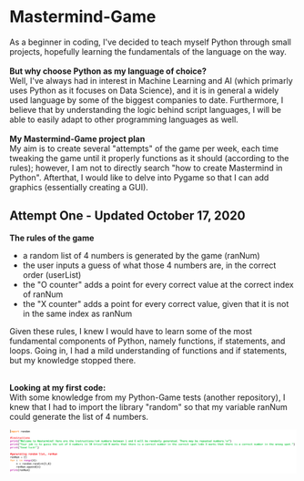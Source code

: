 # Mastermind-Game
As a beginner in coding, I've decided to teach myself Python through small projects, hopefully learning the fundamentals of the language on the way.<br/><br/>
**But why choose Python as my language of choice?** <br/>
Well, I've always had in interest in Machine Learning and AI (which primarly uses Python as it focuses on Data Science), and it is in general a widely used language by some of the biggest companies to date. Furthermore, I believe that by understanding the logic behind script languages, I will be able to easily adapt to other programming languages as well.<br/><br/>
**My Mastermind-Game project plan**<br/>
My aim is to create several "attempts" of the game per week, each time tweaking the game until it properly functions as it should (according to the rules); however, I am not to directly search "how to create Mastermind in Python". Afterthat, I would like to delve into Pygame so that I can add graphics (essentially creating a GUI). 

## Attempt One - Updated October 17, 2020
**The rules of the game**<br/>
* a random list of 4 numbers is generated by the game (ranNum)
* the user inputs a guess of what those 4 numbers are, in the correct order (userList)
* the "O counter" adds a point for every correct value at the correct index of ranNum
* the "X counter" adds a point for every correct value, given that it is not in the same index as ranNum <br/>

Given these rules, I knew I would have to learn some of the most fundamental components of Python, namely functions, if statements, and loops. Going in, I had a mild understanding of functions and if statements, but my knowledge stopped there. <br/><br/>

**Looking at my first code:**<br/>
With some knowledge from my Python-Game tests (another repository), I knew that I had to import the library "random" so that my variable ranNum could generate the list of 4 numbers. 

![Generating ranNum](https://github.com/j3nny-zhang/Mastermind-Game/blob/main/images/generating_ranNum.png)
